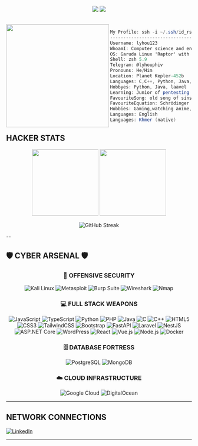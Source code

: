 <div align="center">
    <p>
        <img draggable="false"style="witdh:119xp;height:20xp;" src="https://komarev.com/ghpvc/?username=lyhou123&style=for-the-badge&color=brightgreen">
        <a href="https://t.me/lyhouphiv">
            <img  draggable="false" style="witdh:119xp;height:20xp;"src="https://img.shields.io/badge/Telegram-2CA5E0?style=for-the-badge&logo=telegram&logoColor=white">
        </a>
    </p>
</div>

<br>



<img align="left" src="https://www.pngplay.com/wp-content/uploads/12/Killua-Zoldyck-Free-PNG.png" width="279px"/>

```csharp
My Profile: ssh -i ~/.ssh/id_rsa darksword@myserver
--------------------------------------------------------------------
Username: lyhou123
WhoamI: Computer science and engineering student
OS: Garuda Linux 'Raptor' with Hyprland
Shell: zsh 5.9
Telegram: @lyhouphiv
Pronouns: He/Him
Location: Planet Kepler-452b
Languages: C,C++, Python, Java, Php, Javascript, nestjs, laravel
Hobbyes: Python, Java, laavel
Learning: Junior of pentesting (cybersecurity)
FavouriteSong: old song of sinsisamut
FavouriteEquation: Schrödinger equation and Euler's formula
Hobbies: Gaming,watching anime,coding while I am listening music
Languages: English
Languages: Khmer (native)


```


##  **HACKER STATS** 

<div align="center">

<img height="180em" src="https://github-readme-stats.vercel.app/api?username=lyhou123&show_icons=true&hide_border=true&count_private=true&include_all_commits=true&theme=chartreuse-dark" />
<img height="180em" src="https://github-readme-stats.vercel.app/api/top-langs/?username=lyhou123&layout=compact&hide_border=true&theme=chartreuse-dark" />

</div>

<div align="center">

![GitHub Streak](https://github-readme-streak-stats.herokuapp.com/?user=lyhou123&theme=chartreuse-dark&hide_border=true)

</div>

--
## 🛡️ **CYBER ARSENAL** 🛡️

<div align="center">

### 🔴 **OFFENSIVE SECURITY**
![Kali Linux](https://img.shields.io/badge/Kali_Linux-557C94?style=for-the-badge&logo=kali-linux&logoColor=white)
![Metasploit](https://img.shields.io/badge/Metasploit-2596CD?style=for-the-badge&logo=metasploit&logoColor=white)
![Burp Suite](https://img.shields.io/badge/Burp_Suite-FF6633?style=for-the-badge&logo=burp-suite&logoColor=white)
![Wireshark](https://img.shields.io/badge/Wireshark-1679A7?style=for-the-badge&logo=wireshark&logoColor=white)
![Nmap](https://img.shields.io/badge/Nmap-4682B4?style=for-the-badge&logo=nmap&logoColor=white)

### 💻 **FULL STACK WEAPONS**

![JavaScript](https://img.shields.io/badge/JavaScript-F7DF1E?style=for-the-badge&logo=javascript&logoColor=black)
![TypeScript](https://img.shields.io/badge/TypeScript-3178C6?style=for-the-badge&logo=typescript&logoColor=white)
![Python](https://img.shields.io/badge/Python-3776AB?style=for-the-badge&logo=python&logoColor=white)
![PHP](https://img.shields.io/badge/PHP-777BB4?style=for-the-badge&logo=php&logoColor=white)
![Java](https://img.shields.io/badge/Java-007396?style=for-the-badge&logo=java&logoColor=white)
![C](https://img.shields.io/badge/C-00599C?style=for-the-badge&logo=c&logoColor=white)
![C++](https://img.shields.io/badge/C++-00599C?style=for-the-badge&logo=c%2B%2B&logoColor=white)
![HTML5](https://img.shields.io/badge/HTML5-E34F26?style=for-the-badge&logo=html5&logoColor=white)
![CSS3](https://img.shields.io/badge/CSS3-1572B6?style=for-the-badge&logo=css3&logoColor=white)
![TailwindCSS](https://img.shields.io/badge/Tailwind_CSS-38B2AC?style=for-the-badge&logo=tailwind-css&logoColor=white)
![Bootstrap](https://img.shields.io/badge/Bootstrap-7952B3?style=for-the-badge&logo=bootstrap&logoColor=white)
![FastAPI](https://img.shields.io/badge/FastAPI-009688?style=for-the-badge&logo=fastapi&logoColor=white)
![Laravel](https://img.shields.io/badge/Laravel-FF2D20?style=for-the-badge&logo=laravel&logoColor=white)
![NestJS](https://img.shields.io/badge/NestJS-E0234E?style=for-the-badge&logo=nestjs&logoColor=white)
![ASP.NET Core](https://img.shields.io/badge/ASP.NET%20Core-512BD4?style=for-the-badge&logo=dotnet&logoColor=white)
![WordPress](https://img.shields.io/badge/WordPress-21759B?style=for-the-badge&logo=wordpress&logoColor=white)
![React](https://img.shields.io/badge/React-20232A?style=for-the-badge&logo=react&logoColor=61DAFB)
![Vue.js](https://img.shields.io/badge/Vue.js-35495E?style=for-the-badge&logo=vue.js&logoColor=4FC08D)
![Node.js](https://img.shields.io/badge/Node.js-43853D?style=for-the-badge&logo=node.js&logoColor=white)
![Docker](https://img.shields.io/badge/Docker-2496ED?style=for-the-badge&logo=docker&logoColor=white)



### 🗄️ **DATABASE FORTRESS**
![PostgreSQL](https://img.shields.io/badge/PostgreSQL-316192?style=for-the-badge&logo=postgresql&logoColor=white)
![MongoDB](https://img.shields.io/badge/MongoDB-4EA94B?style=for-the-badge&logo=mongodb&logoColor=white)


### ☁️ **CLOUD INFRASTRUCTURE**

![Google Cloud](https://img.shields.io/badge/Google_Cloud-4285F4?style=for-the-badge&logo=google-cloud&logoColor=white)
![DigitalOcean](https://img.shields.io/badge/DigitalOcean-0080FF?style=for-the-badge&logo=digitalocean&logoColor=white)

---
</div>

## **NETWORK CONNECTIONS** 

<div align="left">

[![LinkedIn](https://img.shields.io/badge/LinkedIn-0077B5?style=for-the-badge&logo=linkedin&logoColor=white)](linkedin.com/in/phiv-lyhou-870447299/)

</div>

---
